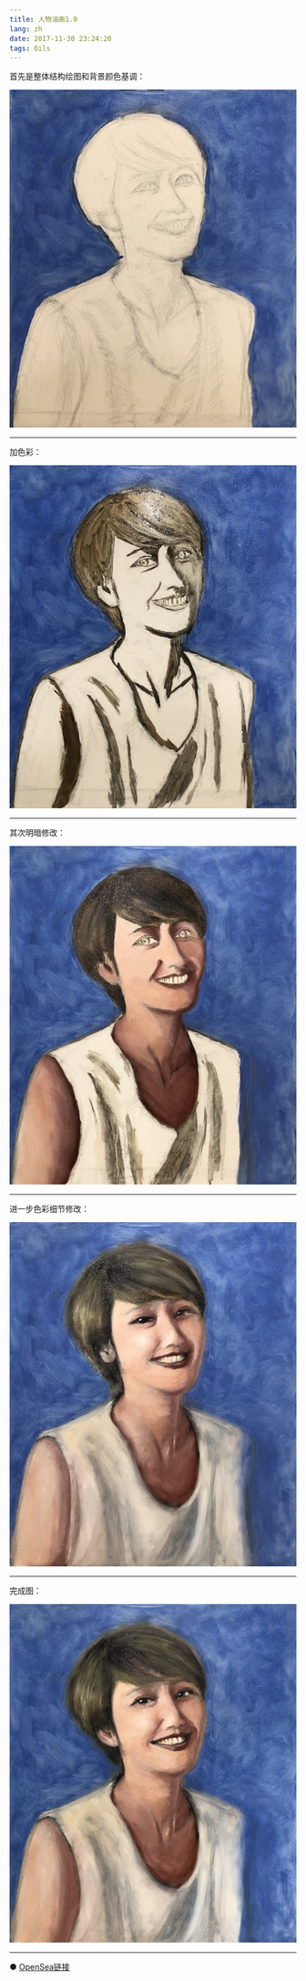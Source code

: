 ```yaml
---
title: 人物油画1.0
lang: zh
date: 2017-11-30 23:24:20
tags: Oils
---
```


首先是整体结构绘图和背景颜色基调：

![Masami](/image/Oils/oils_person_1/Masami_1.jpeg)

----------------------------------------  

加色彩：

![Masami](/image/Oils/oils_person_1/Masami_2.jpeg)

----------------------------------------  

其次明暗修改：

![Masami](/image/Oils/oils_person_1/Masami_3.jpeg)

----------------------------------------  

进一步色彩细节修改：

![Masami](/image/Oils/oils_person_1/Masami_4.jpeg)

----------------------------------------  

完成图：

![Masami](/image/Oils/oils_person_1/Masami_5.jpeg)

----------------------------------------  

● [OpenSea链接](https://opensea.io/assets/ethereum/0x495f947276749ce646f68ac8c248420045cb7b5e/5538608732828411082250453030091092578936762873171210564831323255524674240513 "Nagasawa Masami")

<nft-card
contractAddress="0x495f947276749ce646f68ac8c248420045cb7b5e"
tokenId="5538608732828411082250453030091092578936762873171210564831323255524674240513">
</nft-card>
<script src="https://unpkg.com/embeddable-nfts/dist/nft-card.min.js"></script>
